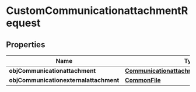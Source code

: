 
# CustomCommunicationattachmentRequest

## Properties
Name | Type | Description | Notes
------------ | ------------- | ------------- | -------------
**objCommunicationattachment** | [**CommunicationattachmentRequestCompound**](CommunicationattachmentRequestCompound.md) |  |  [optional]
**objCommunicationexternalattachment** | [**CommonFile**](CommonFile.md) |  |  [optional]



